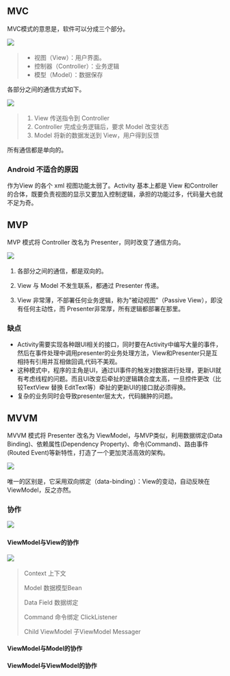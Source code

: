 ## MVC

MVC模式的意思是，软件可以分成三个部分。

![](.\..\png\MVC_MVP_MVVM_1.png)

> - 视图（View）：用户界面。
> - 控制器（Controller）：业务逻辑
> - 模型（Model）：数据保存

各部分之间的通信方式如下。

![](.\..\png\MVC_MVP_MVVM_2.png)

> 1. View 传送指令到 Controller
> 2. Controller 完成业务逻辑后，要求 Model 改变状态
> 3. Model 将新的数据发送到 View，用户得到反馈

所有通信都是单向的。

### Android 不适合的原因

作为View  的各个 xml 视图功能太弱了。Activity 基本上都是 View 和Controller 的合体，既要负责视图的显示又要加入控制逻辑，承担的功能过多，代码量大也就不足为奇。

## MVP

MVP 模式将 Controller 改名为 Presenter，同时改变了通信方向。

![](.\..\png\MVC_MVP_MVVM_6.png)

1. 各部分之间的通信，都是双向的。

2. View 与 Model 不发生联系，都通过 Presenter 传递。

3. View 非常薄，不部署任何业务逻辑，称为"被动视图"（Passive View），即没有任何主动性，而 Presenter非常厚，所有逻辑都部署在那里。

### 缺点

- Activity需要实现各种跟UI相关的接口，同时要在Activity中编写大量的事件，然后在事件处理中调用presenter的业务处理方法，View和Presenter只是互相持有引用并互相做回调,代码不美观。
- 这种模式中，程序的主角是UI，通过UI事件的触发对数据进行处理，更新UI就有考虑线程的问题。而且UI改变后牵扯的逻辑耦合度太高，一旦控件更改（比较TextView 替换 EditText等）牵扯的更新UI的接口就必须得换。
- 复杂的业务同时会导致presenter层太大，代码臃肿的问题。

## MVVM

MVVM 模式将 Presenter 改名为 ViewModel，与MVP类似，利用数据绑定(Data Binding)、依赖属性(Dependency Property)、命令(Command)、路由事件(Routed Event)等新特性，打造了一个更加灵活高效的架构。

![](.\..\png\MVC_MVP_MVVM_7.png)

唯一的区别是，它采用双向绑定（data-binding）：View的变动，自动反映在 ViewModel，反之亦然。

### 协作

![](.\..\png\MVVM协作图.png)

#### ViewModel与View的协作

![](.\..\png\MVVM_ViewModel-View.png)

> Context 	上下文
>
> Model		数据模型Bean
>
> Data Field		数据绑定
>
> Command		命令绑定							ClickListener
>
> Child ViewModel		子ViewModel		Messager

#### ViewModel与Model的协作



#### ViewModel与ViewModel的协作